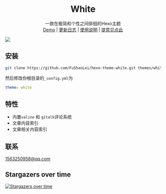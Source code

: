 # <div align="center">White</div>

<p align="center">
一款在极简和个性之间徘徊的Hexo主题
<br>
<a href="https://sorryfu.top/">Demo</a>  |  <a href="https://github.com/FuShaoLei/hexo-theme-white/issues/3">更新日志</a>  | <a href="https://sorryfu.top/2020/07/23/white-document/">使用说明</a> | <a href="https://github.com/FuShaoLei/hexo-theme-white/issues/4">提意见点此</a>
</p>

![](https://cdn.jsdelivr.net/gh/fushaolei/img2/20200722190113.png)



## 安装

```bash
git clone https://github.com/FuShaoLei/hexo-theme-white.git themes/white
```
然后修改你根目录的`_config.yml`为
```yml
theme: white
```

## 特性

- 内置`valine` 和 `gitalk`评论系统
- 文章内容索引
- 文章相关内容索引


## 联系

1563250958@qq.com


## Stargazers over time

[![Stargazers over time](https://starchart.cc/FuShaoLei/hexo-theme-white.svg)](https://starchart.cc/FuShaoLei/hexo-theme-white)



